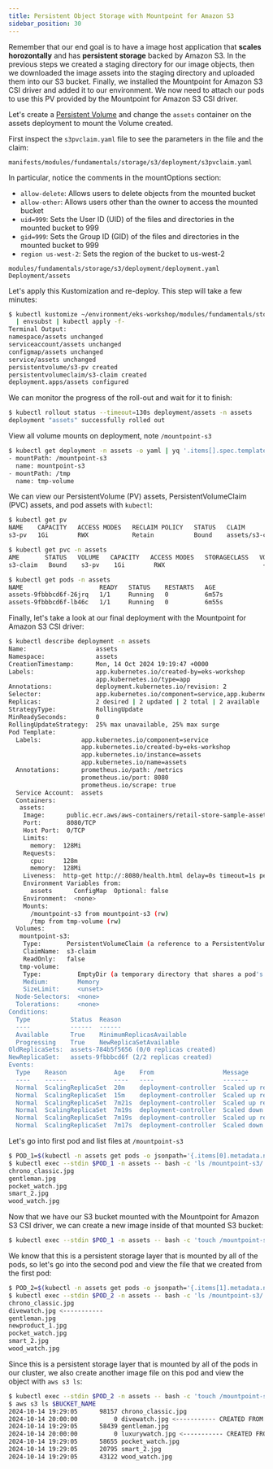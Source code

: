 ```yaml
---
title: Persistent Object Storage with Mountpoint for Amazon S3
sidebar_position: 30
---
```


Remember that our end goal is to have a image host application that **scales horozontally** and has **persistent storage** backed by Amazon S3. In the previous steps we created a staging directory for our image objects, then we downloaded the image assets into the staging directory and uploaded them into our S3 bucket. Finally, we installed the Mountpoint for Amazon S3 CSI driver and added it to our environment. We now need to attach our pods to use this PV provided by the Mountpoint for Amazon S3 CSI driver.

Let's create a [Persistent Volume](https://kubernetes.io/docs/concepts/storage/persistent-volumes/) and change the `assets` container on the assets deployment to mount the Volume created.

First inspect the `s3pvclaim.yaml` file to see the parameters in the file and the claim:

```file
manifests/modules/fundamentals/storage/s3/deployment/s3pvclaim.yaml
```

In particular, notice the comments in the mountOptions section:

* ```allow-delete```: Allows users to delete objects from the mounted bucket
* ```allow-other```: Allows users other than the owner to access the mounted bucket
* ```uid=999```: Sets the User ID (UID) of the files and directories in the mounted bucket to 999
* ```gid=999```: Sets the Group ID (GID) of the files and directories in the mounted bucket to 999
* ```region us-west-2```: Sets the region of the bucket to us-west-2

```kustomization
modules/fundamentals/storage/s3/deployment/deployment.yaml
Deployment/assets
```
Let's apply this Kustomization and re-deploy. This step will take a few minutes:

```bash
$ kubectl kustomize ~/environment/eks-workshop/modules/fundamentals/storage/s3/deployment \
  | envsubst | kubectl apply -f-
Terminal Output:
namespace/assets unchanged
serviceaccount/assets unchanged
configmap/assets unchanged
service/assets unchanged
persistentvolume/s3-pv created
persistentvolumeclaim/s3-claim created
deployment.apps/assets configured
```
We can monitor the progress of the roll-out and wait for it to finish:
```bash
$ kubectl rollout status --timeout=130s deployment/assets -n assets
deployment "assets" successfully rolled out
```

View all volume mounts on deployment, note `/mountpoint-s3`

```bash
$ kubectl get deployment -n assets -o yaml | yq '.items[].spec.template.spec.containers[].volumeMounts'
- mountPath: /mountpoint-s3
  name: mountpoint-s3
- mountPath: /tmp
  name: tmp-volume
```

We can view our PersistentVolume (PV) assets, PersistentVolumeClaim (PVC) assets, and pod assets with `kubectl`:

```bash
$ kubectl get pv
NAME    CAPACITY   ACCESS MODES   RECLAIM POLICY   STATUS   CLAIM             STORAGECLASS   VOLUMEATTRIBUTESCLASS   REASON   AGE
s3-pv   1Gi        RWX            Retain           Bound    assets/s3-claim                  <unset>                          2m31s

$ kubectl get pvc -n assets
AME       STATUS   VOLUME   CAPACITY   ACCESS MODES   STORAGECLASS   VOLUMEATTRIBUTESCLASS   AGE
s3-claim   Bound    s3-pv    1Gi        RWX                           <unset>                 6m41s

$ kubectl get pods -n assets
NAME                     READY   STATUS    RESTARTS   AGE
assets-9fbbbcd6f-26jrq   1/1     Running   0          6m57s
assets-9fbbbcd6f-lb46c   1/1     Running   0          6m55s
```

Finally, let's take a look at our final deployment with the Mountpoint for Amazon S3 CSI driver:
```bash
$ kubectl describe deployment -n assets
Name:                   assets
Namespace:              assets
CreationTimestamp:      Mon, 14 Oct 2024 19:19:47 +0000
Labels:                 app.kubernetes.io/created-by=eks-workshop
                        app.kubernetes.io/type=app
Annotations:            deployment.kubernetes.io/revision: 2
Selector:               app.kubernetes.io/component=service,app.kubernetes.io/instance=assets,app.kubernetes.io/name=assets
Replicas:               2 desired | 2 updated | 2 total | 2 available | 0 unavailable
StrategyType:           RollingUpdate
MinReadySeconds:        0
RollingUpdateStrategy:  25% max unavailable, 25% max surge
Pod Template:
  Labels:           app.kubernetes.io/component=service
                    app.kubernetes.io/created-by=eks-workshop
                    app.kubernetes.io/instance=assets
                    app.kubernetes.io/name=assets
  Annotations:      prometheus.io/path: /metrics
                    prometheus.io/port: 8080
                    prometheus.io/scrape: true
  Service Account:  assets
  Containers:
   assets:
    Image:      public.ecr.aws/aws-containers/retail-store-sample-assets:0.4.0
    Port:       8080/TCP
    Host Port:  0/TCP
    Limits:
      memory:  128Mi
    Requests:
      cpu:     128m
      memory:  128Mi
    Liveness:  http-get http://:8080/health.html delay=0s timeout=1s period=3s #success=1 #failure=3
    Environment Variables from:
      assets      ConfigMap  Optional: false
    Environment:  <none>
    Mounts:
      /mountpoint-s3 from mountpoint-s3 (rw)
      /tmp from tmp-volume (rw)
  Volumes:
   mountpoint-s3:
    Type:       PersistentVolumeClaim (a reference to a PersistentVolumeClaim in the same namespace)
    ClaimName:  s3-claim
    ReadOnly:   false
   tmp-volume:
    Type:          EmptyDir (a temporary directory that shares a pod's lifetime)
    Medium:        Memory
    SizeLimit:     <unset>
  Node-Selectors:  <none>
  Tolerations:     <none>
Conditions:
  Type           Status  Reason
  ----           ------  ------
  Available      True    MinimumReplicasAvailable
  Progressing    True    NewReplicaSetAvailable
OldReplicaSets:  assets-784b5f5656 (0/0 replicas created)
NewReplicaSet:   assets-9fbbbcd6f (2/2 replicas created)
Events:
  Type    Reason             Age    From                   Message
  ----    ------             ----   ----                   -------
  Normal  ScalingReplicaSet  20m    deployment-controller  Scaled up replica set assets-784b5f5656 to 1
  Normal  ScalingReplicaSet  15m    deployment-controller  Scaled up replica set assets-784b5f5656 to 2 from 1
  Normal  ScalingReplicaSet  7m21s  deployment-controller  Scaled up replica set assets-9fbbbcd6f to 1
  Normal  ScalingReplicaSet  7m19s  deployment-controller  Scaled down replica set assets-784b5f5656 to 1 from 2
  Normal  ScalingReplicaSet  7m19s  deployment-controller  Scaled up replica set assets-9fbbbcd6f to 2 from 1
  Normal  ScalingReplicaSet  7m17s  deployment-controller  Scaled down replica set assets-784b5f5656 to 0 from 1
```

Let's go into first pod and list files at `/mountpoint-s3`

```bash
$ POD_1=$(kubectl -n assets get pods -o jsonpath='{.items[0].metadata.name}')
$ kubectl exec --stdin $POD_1 -n assets -- bash -c 'ls /mountpoint-s3/'
chrono_classic.jpg
gentleman.jpg
pocket_watch.jpg
smart_2.jpg
wood_watch.jpg
```

Now that we have our S3 bucket mounted with the Mountpoint for Amazon S3 CSI driver, we can create a new image inside of that mounted S3 bucket:

```bash
$ kubectl exec --stdin $POD_1 -n assets -- bash -c 'touch /mountpoint-s3/divewatch.jpg'
```

We know that this is a persistent storage layer that is mounted by all of the pods, so let's go into the second pod and view the file that we created from the first pod:
```bash
$ POD_2=$(kubectl -n assets get pods -o jsonpath='{.items[1].metadata.name}')
$ kubectl exec --stdin $POD_2 -n assets -- bash -c 'ls /mountpoint-s3/'
chrono_classic.jpg
divewatch.jpg <-----------
gentleman.jpg
newproduct_1.jpg
pocket_watch.jpg
smart_2.jpg
wood_watch.jpg
```

Since this is a persistent storage layer that is mounted by all of the pods in our cluster, we also create another image file on this pod and view the object with `aws s3 ls`:
```bash
$ kubectl exec --stdin $POD_2 -n assets -- bash -c 'touch /mountpoint-s3/luxurywatch.jpg'
$ aws s3 ls $BUCKET_NAME
2024-10-14 19:29:05      98157 chrono_classic.jpg
2024-10-14 20:00:00          0 divewatch.jpg <----------- CREATED FROM POD 1
2024-10-14 19:29:05      58439 gentleman.jpg
2024-10-14 20:00:00          0 luxurywatch.jpg <----------- CREATED FROM POD 2
2024-10-14 19:29:05      58655 pocket_watch.jpg
2024-10-14 19:29:05      20795 smart_2.jpg
2024-10-14 19:29:05      43122 wood_watch.jpg
```